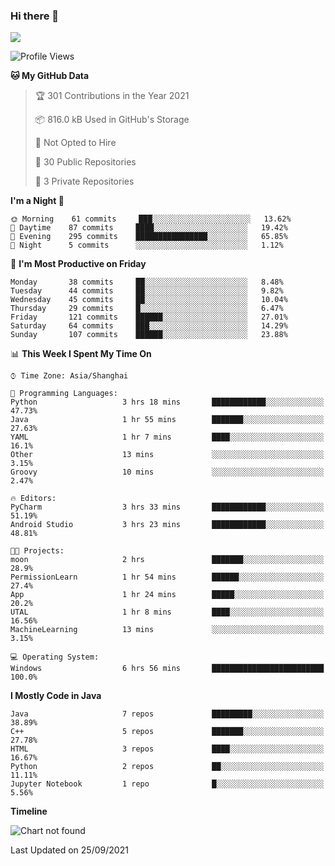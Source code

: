 ### Hi there 👋

<!--
**zhou-ning/zhou-ning** is a ✨ _special_ ✨ repository because its `README.md` (this file) appears on your GitHub profile.

Here are some ideas to get you started:

- 🔭 I’m currently working on ...
- 🌱 I’m currently learning ...
- 👯 I’m looking to collaborate on ...
- 🤔 I’m looking for help with ...
- 💬 Ask me about ...
- 📫 How to reach me: ...
- 😄 Pronouns: ...
- ⚡ Fun fact: ...
-->
![](https://github-readme-stats.vercel.app/api?username=zhou-ning)

<!--START_SECTION:waka-->
![Profile Views](http://img.shields.io/badge/Profile%20Views-29-blue)

**🐱 My GitHub Data** 

> 🏆 301 Contributions in the Year 2021
 > 
> 📦 816.0 kB Used in GitHub's Storage 
 > 
> 🚫 Not Opted to Hire
 > 
> 📜 30 Public Repositories 
 > 
> 🔑 3 Private Repositories  
 > 
**I'm a Night 🦉** 

```text
🌞 Morning    61 commits     ███░░░░░░░░░░░░░░░░░░░░░░   13.62% 
🌆 Daytime    87 commits     ████░░░░░░░░░░░░░░░░░░░░░   19.42% 
🌃 Evening    295 commits    ████████████████░░░░░░░░░   65.85% 
🌙 Night      5 commits      ░░░░░░░░░░░░░░░░░░░░░░░░░   1.12%

```
📅 **I'm Most Productive on Friday** 

```text
Monday       38 commits     ██░░░░░░░░░░░░░░░░░░░░░░░   8.48% 
Tuesday      44 commits     ██░░░░░░░░░░░░░░░░░░░░░░░   9.82% 
Wednesday    45 commits     ██░░░░░░░░░░░░░░░░░░░░░░░   10.04% 
Thursday     29 commits     █░░░░░░░░░░░░░░░░░░░░░░░░   6.47% 
Friday       121 commits    ██████░░░░░░░░░░░░░░░░░░░   27.01% 
Saturday     64 commits     ███░░░░░░░░░░░░░░░░░░░░░░   14.29% 
Sunday       107 commits    ██████░░░░░░░░░░░░░░░░░░░   23.88%

```


📊 **This Week I Spent My Time On** 

```text
⌚︎ Time Zone: Asia/Shanghai

💬 Programming Languages: 
Python                   3 hrs 18 mins       ████████████░░░░░░░░░░░░░   47.73% 
Java                     1 hr 55 mins        ███████░░░░░░░░░░░░░░░░░░   27.63% 
YAML                     1 hr 7 mins         ████░░░░░░░░░░░░░░░░░░░░░   16.1% 
Other                    13 mins             ░░░░░░░░░░░░░░░░░░░░░░░░░   3.15% 
Groovy                   10 mins             ░░░░░░░░░░░░░░░░░░░░░░░░░   2.47%

🔥 Editors: 
PyCharm                  3 hrs 33 mins       ████████████░░░░░░░░░░░░░   51.19% 
Android Studio           3 hrs 23 mins       ████████████░░░░░░░░░░░░░   48.81%

🐱‍💻 Projects: 
moon                     2 hrs               ███████░░░░░░░░░░░░░░░░░░   28.9% 
PermissionLearn          1 hr 54 mins        ██████░░░░░░░░░░░░░░░░░░░   27.4% 
App                      1 hr 24 mins        █████░░░░░░░░░░░░░░░░░░░░   20.2% 
UTAL                     1 hr 8 mins         ████░░░░░░░░░░░░░░░░░░░░░   16.56% 
MachineLearning          13 mins             ░░░░░░░░░░░░░░░░░░░░░░░░░   3.15%

💻 Operating System: 
Windows                  6 hrs 56 mins       █████████████████████████   100.0%

```

**I Mostly Code in Java** 

```text
Java                     7 repos             █████████░░░░░░░░░░░░░░░░   38.89% 
C++                      5 repos             ███████░░░░░░░░░░░░░░░░░░   27.78% 
HTML                     3 repos             ████░░░░░░░░░░░░░░░░░░░░░   16.67% 
Python                   2 repos             ██░░░░░░░░░░░░░░░░░░░░░░░   11.11% 
Jupyter Notebook         1 repo              █░░░░░░░░░░░░░░░░░░░░░░░░   5.56%

```


**Timeline**

![Chart not found](https://raw.githubusercontent.com/zhou-ning/zhou-ning/main/charts/bar_graph.png) 


 Last Updated on 25/09/2021
<!--END_SECTION:waka-->
